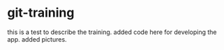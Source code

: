 # git-training

this is a test to describe the training.
added code here for developing the app.
added pictures.